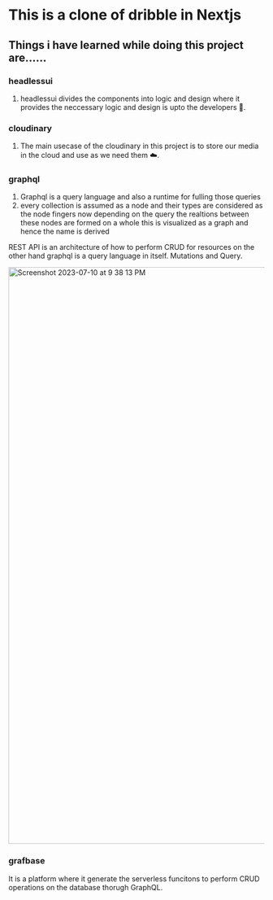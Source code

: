 # This is a clone of dribble in Nextjs

## Things i have learned while doing this project are......

### headlessui
1. headlessui divides the components into logic and design where it provides the neccessary logic and design is upto the developers 🌚.

### cloudinary 
1. The main usecase of the cloudinary in this project is to store our media in the cloud and use as we need them ☁️.

### graphql
1. Graphql is a query language and also a runtime for fulling those queries
2. every collection is assumed as a node and their types are considered as the node fingers now depending on the query the realtions between these nodes are formed on a whole this is visualized as a graph and hence the name is derived 

REST API is an architecture of how to perform CRUD for resources on the other hand graphql is a query language in itself.
Mutations and Query.

<img width="1134" alt="Screenshot 2023-07-10 at 9 38 13 PM" src="https://github.com/VenkataBhaskarr/Flexibble/assets/111889155/b92ae9aa-350c-4b97-9052-0dcc459eb491">

### grafbase
It is a platform where it generate the serverless funcitons to perform CRUD operations on the database thorugh GraphQL.
